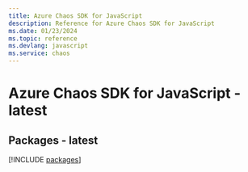 ```yaml
---
title: Azure Chaos SDK for JavaScript
description: Reference for Azure Chaos SDK for JavaScript
ms.date: 01/23/2024
ms.topic: reference
ms.devlang: javascript
ms.service: chaos
---
```

# Azure Chaos SDK for JavaScript - latest
## Packages - latest
[!INCLUDE [packages](chaos-index.md)]